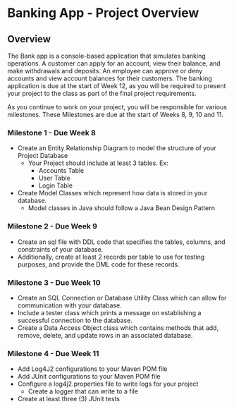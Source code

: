 # Banking App - Project Overview

## Overview

   The Bank app is a console-based application that simulates banking operations. A customer can apply for an account, view their balance, and make withdrawals and deposits. An employee can approve or deny accounts and view account balances for their customers. The banking application is due at the start of Week 12, as you will be required to present your project to the class as part of the final project requirements.

As you continue to work on your project, you will be responsible for various milestones. These Milestones are due at the start of Weeks 8, 9, 10 and 11.
	

### Milestone 1 - Due Week 8
* Create an Entity Relationship Diagram to model the structure of your Project Database
  * Your Project should include at least 3 tables. Ex:
    * Accounts Table
    * User Table
    * Login Table
* Create Model Classes which represent how data is stored in your database.
  * Model classes in Java should follow a Java Bean Design Pattern

### Milestone 2 - Due Week 9
* Create an sql file with DDL code that specifies the tables, columns, and constraints of your database.
* Additionally, create at least 2 records per table to use for testing purposes, and provide the DML code for these records.

### Milestone 3 - Due Week 10
* Create an SQL Connection or Database Utility Class which can allow for communication with your database.
* Include a tester class which prints a message on establishing a successful connection to the database.
* Create a Data Access Object class which contains methods that add, remove, delete, and update rows in an associated database.

### Milestone 4 - Due Week 11
* Add Log4J2 configurations to your Maven POM file
* Add JUnit configurations to your Maven POM file
* Configure a log4j2.properties file to write logs for your project
  * Create a logger that can write to a file
* Create at least three (3) JUnit tests
